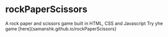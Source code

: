 # rockPaperScissors
A rock paper and scissors game built in HTML, CSS and Javascript
Try yhe game [here]{samanshk.github.io/rockPaperScissors}

